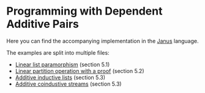# Programming with Dependent Additive Pairs

Here you can find the accompanying implementation in the [Janus](https://github.com/svobot/janus) language.

The examples are split into multiple files:
* [Linear list paramorphism](paramorphism.jns) (section 5.1)
* [Linear partition operation with a proof](partition.jns) (section 5.2)
* [Additive inductive lists](additivelist.jns) (section 5.3)
* [Additive coindustive streams](stream.jns) (section 5.3)
